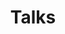 ---
title: "Talks"
permalink: /talks/
layout: home
collection: talks
entries_layout: default
author_profile: true
---